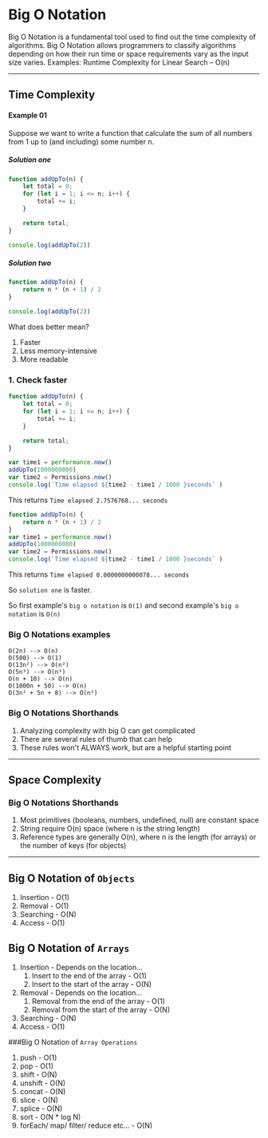 # Big O Notation

Big O Notation is a fundamental tool used to find out the time complexity of algorithms. Big O Notation allows programmers to classify algorithms depending on how their run time or space requirements vary as the input size varies. Examples: Runtime Complexity for Linear Search – O(n)

<hr />

## Time Complexity

#### Example 01
Suppose we want to write a function that calculate the sum of all numbers from 1 up to (and including) some number n.

##### Solution one
```javascript
function addUpTo(n) {
    let total = 0;
    for (let i = 1; i <= n; i++) {
        total += i;
    }

    return total;
}

console.log(addUpTo(2))
```

##### Solution two
```javascript
function addUpTo(n) {
    return n * (n + 1) / 2
}

console.log(addUpTo(2))
```

What does better mean?
1. Faster
2. Less memory-intensive
3. More readable

### 1. Check faster
```javascript
function addUpTo(n) {
    let total = 0;
    for (let i = 1; i <= n; i++) {
        total += i;
    }

    return total;
}

var time1 = performance.now()
addUpTo(1000000000)
var time2 = Permissions.now()
console.log(`Time elapsed ${time2 - time1 / 1000 }seconds` )
```
This returns `Time elapsed 2.7576768... seconds`

```javascript
function addUpTo(n) {
    return n * (n + 1) / 2
}
var time1 = performance.now()
addUpTo(1000000000)
var time2 = Permissions.now()
console.log(`Time elapsed ${time2 - time1 / 1000 }seconds` )
```
This returns `Time elapsed 0.0000000000078... seconds`


So `solution one` is faster.

So first example's `big o notation` is `O(1)`
and second example's `big o notation` is `O(n)`

### Big O Notations examples

`O(2n) --> O(n)` <br />
`O(500) --> O(1)` <br />
`O(13n²) --> O(n²)` <br />
`O(5n³) --> O(n³)` <br />
`O(n + 10) --> O(n)` <br />
`O(1000n + 50) --> O(n)` <br />
`O(3n² + 5n + 8) --> O(n²)` <br />

### Big O Notations Shorthands
1. Analyzing complexity with big O can get complicated
2. There are several rules of thumb that can help
3. These rules won't ALWAYS work, but are a helpful starting point

<hr />

## Space Complexity

### Big O Notations Shorthands
1. Most primitives (booleans, numbers, undefined, null) are constant space
2. String require O(n) space (where n is the string length)
3. Reference types are generally O(n), where n is the length (for arrays) or the number of keys (for objects)

<hr />

## Big O Notation of `Objects`
1. Insertion - O(1)
2. Removal - O(1)
3. Searching - O(N)
4. Access - O(1)

## Big O Notation of `Arrays`
1. Insertion - Depends on the location...
    1. Insert to the end of the array - O(1)
    2. Insert to the start of the array - O(N)
2. Removal - Depends on the location...
    1. Removal from the end of the array - O(1)
    2. Removal from the start of the array - O(N)
3. Searching - O(N)
4. Access - O(1)

###Big O Notation of `Array Operations`
1. push - O(1)
2. pop - O(1)
3. shift - O(N)
4. unshift - O(N)
5. concat - O(N)
6. slice - O(N)
7. splice - O(N)
8. sort - O(N * log N)
9. forEach/ map/ filter/ reduce etc... - O(N)
